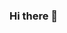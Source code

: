 ### Hi there 👋

<!--
**rokayabikram2/rokayabikram2** is a ✨ _special_ ✨ repository because its `README.md` (this file) appears on your GitHub profile.

Here are some ideas to get you started:

- 👯 I’m backend developer(python django)
- 🔭 I’m currently working on Radiant Infotech Nepal
- 🌱 I’m currently learning Data Science and Machine Learning


-->
